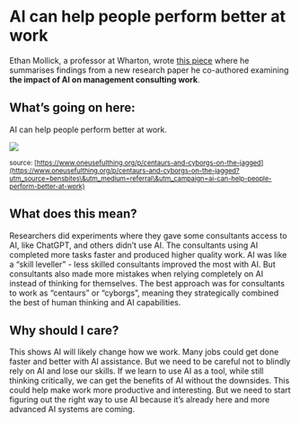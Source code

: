 # AI can help people perform better at work

Ethan Mollick, a professor at Wharton, wrote [this piece](https://www.oneusefulthing.org/p/centaurs-and-cyborgs-on-the-jagged?utm_source=bensbites\&utm_medium=referral\&utm_campaign=ai-can-help-people-perform-better-at-work) where he summarises findings from a new research paper he co-authored examining **the impact of AI on management consulting work**.

## What’s going on here:

AI can help people perform better at work.

![](https://media.beehiiv.com/cdn-cgi/image/fit=scale-down,format=auto,onerror=redirect,quality=80/uploads/asset/file/ef468627-2fc0-40e7-bc0b-333f03fe7924/1d0dcea1-a78d-49f6-8410-c356f71aa535_1756x1120.jpeg)

<small>source: [https://www.oneusefulthing.org/p/centaurs-and-cyborgs-on-the-jagged](https://www.oneusefulthing.org/p/centaurs-and-cyborgs-on-the-jagged?utm_source=bensbites\&utm_medium=referral\&utm_campaign=ai-can-help-people-perform-better-at-work)</small>

## What does this mean?

Researchers did experiments where they gave some consultants access to AI, like ChatGPT, and others didn’t use AI. The consultants using AI completed more tasks faster and produced higher quality work. AI was like a “skill leveller” - less skilled consultants improved the most with AI. But consultants also made more mistakes when relying completely on AI instead of thinking for themselves. The best approach was for consultants to work as “centaurs” or “cyborgs”, meaning they strategically combined the best of human thinking and AI capabilities.

## Why should I care?

This shows AI will likely change how we work. Many jobs could get done faster and better with AI assistance. But we need to be careful not to blindly rely on AI and lose our skills. If we learn to use AI as a tool, while still thinking critically, we can get the benefits of AI without the downsides. This could help make work more productive and interesting. But we need to start figuring out the right way to use AI because it’s already here and more advanced AI systems are coming.
